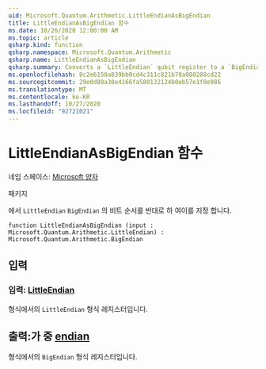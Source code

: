 ```yaml
---
uid: Microsoft.Quantum.Arithmetic.LittleEndianAsBigEndian
title: LittleEndianAsBigEndian 함수
ms.date: 10/26/2020 12:00:00 AM
ms.topic: article
qsharp.kind: function
qsharp.namespace: Microsoft.Quantum.Arithmetic
qsharp.name: LittleEndianAsBigEndian
qsharp.summary: Converts a `LittleEndian` qubit register to a `BigEndian` qubit register by reversing the qubit ordering.
ms.openlocfilehash: 8c2e6150a839bb0cd4c311c821b78a080288cd22
ms.sourcegitcommit: 29e0d88a30e4166fa580132124b0eb57e1f0e986
ms.translationtype: MT
ms.contentlocale: ko-KR
ms.lasthandoff: 10/27/2020
ms.locfileid: "92721021"
---
```

# <a name="littleendianasbigendian-function"></a>LittleEndianAsBigEndian 함수

네임 스페이스: [Microsoft 양자](xref:Microsoft.Quantum.Arithmetic)

패키지 [](https://nuget.org/packages/)


에서 `LittleEndian` `BigEndian` 의 비트 순서를 반대로 하 여이를 지정 합니다.

```qsharp
function LittleEndianAsBigEndian (input : Microsoft.Quantum.Arithmetic.LittleEndian) : Microsoft.Quantum.Arithmetic.BigEndian
```


## <a name="input"></a>입력

### <a name="input--littleendian"></a>입력: [LittleEndian](xref:Microsoft.Quantum.Arithmetic.LittleEndian)

형식에서의 `LittleEndian` 형식 레지스터입니다.



## <a name="output--bigendian"></a>출력:가 중 [endian](xref:Microsoft.Quantum.Arithmetic.BigEndian)

형식에서의 `BigEndian` 형식 레지스터입니다.